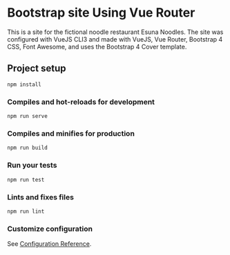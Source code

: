 # Bootstrap site Using Vue Router

This is a site for the fictional noodle restaurant Esuna Noodles.
The site was configured with VueJS CLI3 and made with VueJS, Vue Router, Bootstrap 4 CSS, Font Awesome, and uses the Bootstrap 4 Cover template.

## Project setup

```
npm install
```

### Compiles and hot-reloads for development

```
npm run serve
```

### Compiles and minifies for production

```
npm run build
```

### Run your tests

```
npm run test
```

### Lints and fixes files

```
npm run lint
```

### Customize configuration

See [Configuration Reference](https://cli.vuejs.org/config/).
